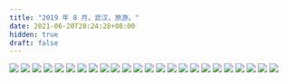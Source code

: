 ```yaml
---
title: "2019 年 8 月，武汉，旅游。"
date: 2021-06-20T20:24:28+08:00
hidden: true
draft: false
---
```


![](https://path-album-1306358676.cos.ap-beijing.myqcloud.com/201908_wuhan/01.JPG)
![](https://path-album-1306358676.cos.ap-beijing.myqcloud.com/201908_wuhan/02.JPG)
![](https://path-album-1306358676.cos.ap-beijing.myqcloud.com/201908_wuhan/03.JPG)
![](https://path-album-1306358676.cos.ap-beijing.myqcloud.com/201908_wuhan/04.JPG)
![](https://path-album-1306358676.cos.ap-beijing.myqcloud.com/201908_wuhan/05.JPG)
![](https://path-album-1306358676.cos.ap-beijing.myqcloud.com/201908_wuhan/06.JPG)
![](https://path-album-1306358676.cos.ap-beijing.myqcloud.com/201908_wuhan/07.JPG)
![](https://path-album-1306358676.cos.ap-beijing.myqcloud.com/201908_wuhan/08.JPG)
![](https://path-album-1306358676.cos.ap-beijing.myqcloud.com/201908_wuhan/09.JPG)
![](https://path-album-1306358676.cos.ap-beijing.myqcloud.com/201908_wuhan/010.JPG)
![](https://path-album-1306358676.cos.ap-beijing.myqcloud.com/201908_wuhan/011.JPG)
![](https://path-album-1306358676.cos.ap-beijing.myqcloud.com/201908_wuhan/012.JPG)
![](https://path-album-1306358676.cos.ap-beijing.myqcloud.com/201908_wuhan/013.JPG)
![](https://path-album-1306358676.cos.ap-beijing.myqcloud.com/201908_wuhan/014.JPG)
![](https://path-album-1306358676.cos.ap-beijing.myqcloud.com/201908_wuhan/015.JPG)
![](https://path-album-1306358676.cos.ap-beijing.myqcloud.com/201908_wuhan/016.JPG)
![](https://path-album-1306358676.cos.ap-beijing.myqcloud.com/201908_wuhan/017.JPG)
![](https://path-album-1306358676.cos.ap-beijing.myqcloud.com/201908_wuhan/018.JPG)
![](https://path-album-1306358676.cos.ap-beijing.myqcloud.com/201908_wuhan/019.JPG)
![](https://path-album-1306358676.cos.ap-beijing.myqcloud.com/201908_wuhan/020.JPG)
![](https://path-album-1306358676.cos.ap-beijing.myqcloud.com/201908_wuhan/021.JPG)
![](https://path-album-1306358676.cos.ap-beijing.myqcloud.com/201908_wuhan/022.JPG)
![](https://path-album-1306358676.cos.ap-beijing.myqcloud.com/201908_wuhan/023.JPG)
![](https://path-album-1306358676.cos.ap-beijing.myqcloud.com/201908_wuhan/024.JPG)
